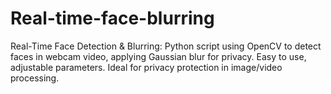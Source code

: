 # Real-time-face-blurring
Real-Time Face Detection &amp; Blurring: Python script using OpenCV to detect faces in webcam video, applying Gaussian blur for privacy. Easy to use, adjustable parameters. Ideal for privacy protection in image/video processing.
